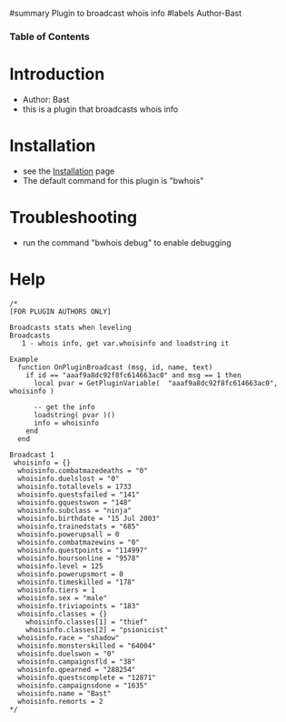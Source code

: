 ﻿#summary Plugin to broadcast whois info
#labels Author-Bast

### Table of Contents ###


# Introduction #
  * Author: Bast
  * this is a plugin that broadcasts whois info

# Installation #
  * see the [Installation](Installation.md) page
  * The default command for this plugin is "bwhois"

# Troubleshooting #
  * run the command "bwhois debug" to enable debugging

# Help #
```
/*
[FOR PLUGIN AUTHORS ONLY]

Broadcasts stats when leveling
Broadcasts
   1 - whois info, get var.whoisinfo and loadstring it

Example
  function OnPluginBroadcast (msg, id, name, text)
    if id == "aaaf9a8dc92f8fc614663ac0" and msg == 1 then
      local pvar = GetPluginVariable(  "aaaf9a8dc92f8fc614663ac0", whoisinfo )

      -- get the info
      loadstring( pvar )()
      info = whoisinfo
    end
  end

Broadcast 1
 whoisinfo = {}
  whoisinfo.combatmazedeaths = "0"
  whoisinfo.duelslost = "0"
  whoisinfo.totallevels = 1733
  whoisinfo.questsfailed = "141"
  whoisinfo.gquestswon = "148"
  whoisinfo.subclass = "ninja"
  whoisinfo.birthdate = "15 Jul 2003"
  whoisinfo.trainedstats = "685"
  whoisinfo.powerupsall = 0
  whoisinfo.combatmazewins = "0"
  whoisinfo.questpoints = "114997"
  whoisinfo.hoursonline = "9578"
  whoisinfo.level = 125
  whoisinfo.powerupsmort = 0
  whoisinfo.timeskilled = "178"
  whoisinfo.tiers = 1
  whoisinfo.sex = "male"
  whoisinfo.triviapoints = "183"
  whoisinfo.classes = {}
    whoisinfo.classes[1] = "thief"
    whoisinfo.classes[2] = "psionicist"
  whoisinfo.race = "shadow"
  whoisinfo.monsterskilled = "64004"
  whoisinfo.duelswon = "0"
  whoisinfo.campaignsfld = "38"
  whoisinfo.qpearned = "288254"
  whoisinfo.questscomplete = "12871"
  whoisinfo.campaignsdone = "1635"
  whoisinfo.name = "Bast"
  whoisinfo.remorts = 2
*/
```